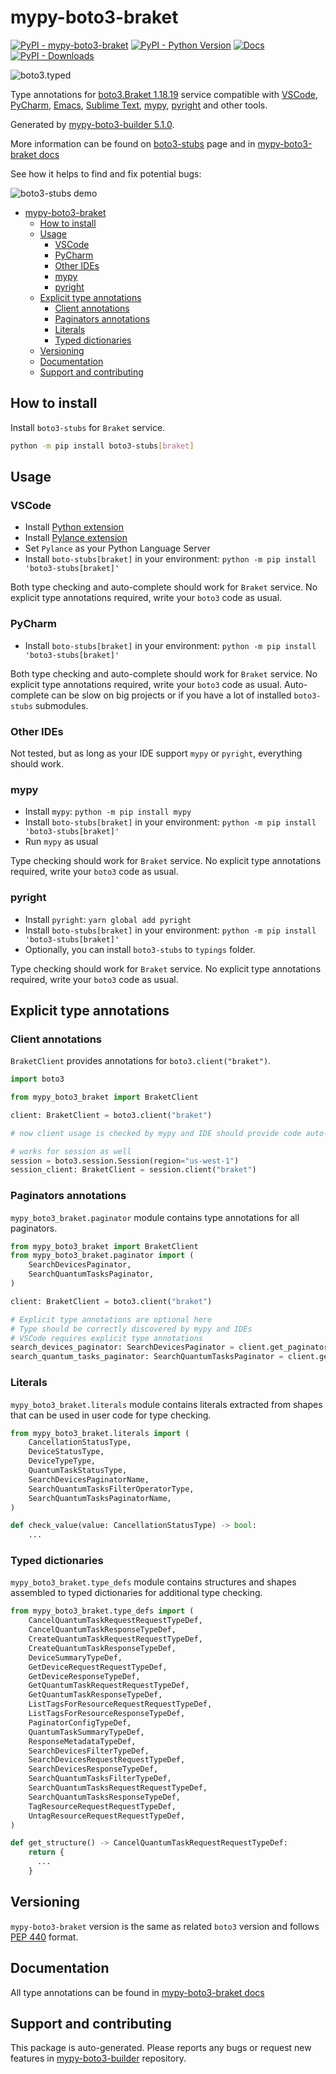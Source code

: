 <a id="mypy-boto3-braket"></a>

# mypy-boto3-braket

[![PyPI - mypy-boto3-braket](https://img.shields.io/pypi/v/mypy-boto3-braket.svg?color=blue)](https://pypi.org/project/mypy-boto3-braket)
[![PyPI - Python Version](https://img.shields.io/pypi/pyversions/mypy-boto3-braket.svg?color=blue)](https://pypi.org/project/mypy-boto3-braket)
[![Docs](https://img.shields.io/readthedocs/mypy-boto3-builder.svg?color=blue)](https://mypy-boto3-builder.readthedocs.io/)
[![PyPI - Downloads](https://img.shields.io/pypi/dw/mypy-boto3-braket?color=blue)](https://pypistats.org/packages/mypy-boto3-braket)

![boto3.typed](https://github.com/vemel/mypy_boto3_builder/raw/master/logo.png)

Type annotations for
[boto3.Braket 1.18.19](https://boto3.amazonaws.com/v1/documentation/api/1.18.19/reference/services/braket.html#Braket)
service compatible with [VSCode](https://code.visualstudio.com/),
[PyCharm](https://www.jetbrains.com/pycharm/),
[Emacs](https://www.gnu.org/software/emacs/),
[Sublime Text](https://www.sublimetext.com/),
[mypy](https://github.com/python/mypy),
[pyright](https://github.com/microsoft/pyright) and other tools.

Generated by
[mypy-boto3-builder 5.1.0](https://github.com/vemel/mypy_boto3_builder).

More information can be found on
[boto3-stubs](https://pypi.org/project/boto3-stubs/) page and in
[mypy-boto3-braket docs](https://vemel.github.io/boto3_stubs_docs/mypy_boto3_braket/)

See how it helps to find and fix potential bugs:

![boto3-stubs demo](https://github.com/vemel/mypy_boto3_builder/raw/master/demo.gif)

- [mypy-boto3-braket](#mypy-boto3-braket)
  - [How to install](#how-to-install)
  - [Usage](#usage)
    - [VSCode](#vscode)
    - [PyCharm](#pycharm)
    - [Other IDEs](#other-ides)
    - [mypy](#mypy)
    - [pyright](#pyright)
  - [Explicit type annotations](#explicit-type-annotations)
    - [Client annotations](#client-annotations)
    - [Paginators annotations](#paginators-annotations)
    - [Literals](#literals)
    - [Typed dictionaries](#typed-dictionaries)
  - [Versioning](#versioning)
  - [Documentation](#documentation)
  - [Support and contributing](#support-and-contributing)

<a id="how-to-install"></a>

## How to install

Install `boto3-stubs` for `Braket` service.

```bash
python -m pip install boto3-stubs[braket]
```

<a id="usage"></a>

## Usage

<a id="vscode"></a>

### VSCode

- Install
  [Python extension](https://marketplace.visualstudio.com/items?itemName=ms-python.python)
- Install
  [Pylance extension](https://marketplace.visualstudio.com/items?itemName=ms-python.vscode-pylance)
- Set `Pylance` as your Python Language Server
- Install `boto-stubs[braket]` in your environment:
  `python -m pip install 'boto3-stubs[braket]'`

Both type checking and auto-complete should work for `Braket` service. No
explicit type annotations required, write your `boto3` code as usual.

<a id="pycharm"></a>

### PyCharm

- Install `boto-stubs[braket]` in your environment:
  `python -m pip install 'boto3-stubs[braket]'`

Both type checking and auto-complete should work for `Braket` service. No
explicit type annotations required, write your `boto3` code as usual.
Auto-complete can be slow on big projects or if you have a lot of installed
`boto3-stubs` submodules.

<a id="other-ides"></a>

### Other IDEs

Not tested, but as long as your IDE support `mypy` or `pyright`, everything
should work.

<a id="mypy"></a>

### mypy

- Install `mypy`: `python -m pip install mypy`
- Install `boto-stubs[braket]` in your environment:
  `python -m pip install 'boto3-stubs[braket]'`
- Run `mypy` as usual

Type checking should work for `Braket` service. No explicit type annotations
required, write your `boto3` code as usual.

<a id="pyright"></a>

### pyright

- Install `pyright`: `yarn global add pyright`
- Install `boto-stubs[braket]` in your environment:
  `python -m pip install 'boto3-stubs[braket]'`
- Optionally, you can install `boto3-stubs` to `typings` folder.

Type checking should work for `Braket` service. No explicit type annotations
required, write your `boto3` code as usual.

<a id="explicit-type-annotations"></a>

## Explicit type annotations

<a id="client-annotations"></a>

### Client annotations

`BraketClient` provides annotations for `boto3.client("braket")`.

```python
import boto3

from mypy_boto3_braket import BraketClient

client: BraketClient = boto3.client("braket")

# now client usage is checked by mypy and IDE should provide code auto-complete

# works for session as well
session = boto3.session.Session(region="us-west-1")
session_client: BraketClient = session.client("braket")
```

<a id="paginators-annotations"></a>

### Paginators annotations

`mypy_boto3_braket.paginator` module contains type annotations for all
paginators.

```python
from mypy_boto3_braket import BraketClient
from mypy_boto3_braket.paginator import (
    SearchDevicesPaginator,
    SearchQuantumTasksPaginator,
)

client: BraketClient = boto3.client("braket")

# Explicit type annotations are optional here
# Type should be correctly discovered by mypy and IDEs
# VSCode requires explicit type annotations
search_devices_paginator: SearchDevicesPaginator = client.get_paginator("search_devices")
search_quantum_tasks_paginator: SearchQuantumTasksPaginator = client.get_paginator("search_quantum_tasks")
```

<a id="literals"></a>

### Literals

`mypy_boto3_braket.literals` module contains literals extracted from shapes
that can be used in user code for type checking.

```python
from mypy_boto3_braket.literals import (
    CancellationStatusType,
    DeviceStatusType,
    DeviceTypeType,
    QuantumTaskStatusType,
    SearchDevicesPaginatorName,
    SearchQuantumTasksFilterOperatorType,
    SearchQuantumTasksPaginatorName,
)

def check_value(value: CancellationStatusType) -> bool:
    ...
```

<a id="typed-dictionaries"></a>

### Typed dictionaries

`mypy_boto3_braket.type_defs` module contains structures and shapes assembled
to typed dictionaries for additional type checking.

```python
from mypy_boto3_braket.type_defs import (
    CancelQuantumTaskRequestRequestTypeDef,
    CancelQuantumTaskResponseTypeDef,
    CreateQuantumTaskRequestRequestTypeDef,
    CreateQuantumTaskResponseTypeDef,
    DeviceSummaryTypeDef,
    GetDeviceRequestRequestTypeDef,
    GetDeviceResponseTypeDef,
    GetQuantumTaskRequestRequestTypeDef,
    GetQuantumTaskResponseTypeDef,
    ListTagsForResourceRequestRequestTypeDef,
    ListTagsForResourceResponseTypeDef,
    PaginatorConfigTypeDef,
    QuantumTaskSummaryTypeDef,
    ResponseMetadataTypeDef,
    SearchDevicesFilterTypeDef,
    SearchDevicesRequestRequestTypeDef,
    SearchDevicesResponseTypeDef,
    SearchQuantumTasksFilterTypeDef,
    SearchQuantumTasksRequestRequestTypeDef,
    SearchQuantumTasksResponseTypeDef,
    TagResourceRequestRequestTypeDef,
    UntagResourceRequestRequestTypeDef,
)

def get_structure() -> CancelQuantumTaskRequestRequestTypeDef:
    return {
      ...
    }
```

<a id="versioning"></a>

## Versioning

`mypy-boto3-braket` version is the same as related `boto3` version and follows
[PEP 440](https://www.python.org/dev/peps/pep-0440/) format.

<a id="documentation"></a>

## Documentation

All type annotations can be found in
[mypy-boto3-braket docs](https://vemel.github.io/boto3_stubs_docs/mypy_boto3_braket/)

<a id="support-and-contributing"></a>

## Support and contributing

This package is auto-generated. Please reports any bugs or request new features
in [mypy-boto3-builder](https://github.com/vemel/mypy_boto3_builder/issues/)
repository.
